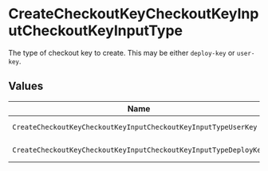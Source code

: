 # CreateCheckoutKeyCheckoutKeyInputCheckoutKeyInputType

The type of checkout key to create. This may be either `deploy-key` or `user-key`.


## Values

| Name                                                             | Value                                                            |
| ---------------------------------------------------------------- | ---------------------------------------------------------------- |
| `CreateCheckoutKeyCheckoutKeyInputCheckoutKeyInputTypeUserKey`   | user-key                                                         |
| `CreateCheckoutKeyCheckoutKeyInputCheckoutKeyInputTypeDeployKey` | deploy-key                                                       |